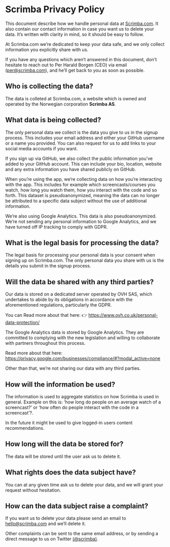 # Scrimba Privacy Policy

This document describe how we handle personal data at [Scrimba.com](https://scrimba.com/). It also contain our contact information in case you want us to delete your data. It’s written with clarity in mind, so it should be easy to follow.

At Scrimba.com we’re dedicated to keep your data safe, and we only collect information you explicitly share with us.

If you have any questions which aren’t answered in this document, don’t hesitate to reach out to Per Harald Borgen (CEO) via email (per@scrimba.com), and he’ll get back to you as soon as possible.

## Who is collecting the data?

The data is colleted at Scrimba.com, a website which is owned and operated by the Norwegian corporation **Scrimba AS**.

## What data is being collected?

The only personal data we collect is the data you give to us in the signup process. This includes your email address and either your GitHub username or a name you provided. You can also request for us to add links to your social media accounts if you want.

If you sign up via GitHub, we also collect the public information you’ve added to your GitHub account. This can include your bio, location, website and any extra information you have shared publicly on GitHub.

When you’re using the app, we’re collecting data on how you’re interacting with the app. This includes for example which screencasts/courses you watch, how long you watch them, how you interact with the code and so forth. This dataset is pseudoanonymized, meaning the data can no longer be attributed to a specific data subject without the use of additional information.

We’re also using Google Analytics. This data is also pseudoanonymized. We’re not sending any personal information to Google Analytics, and we have turned off IP tracking to comply with GDPR.

## What is the legal basis for processing the data?

The legal basis for processing your personal data is your consent when signing up on Scrimba.com. The only personal data you share with us is the details you submit in the signup process.

## Will the data be shared with any third parties?

Our data is stored on a dedicated server operated by OVH SAS, which undertakes to abide by its obligations in accordance with the aforementioned regulations, particularly the GDPR. 

You can Read more about that  here: :point_right: https://www.ovh.co.uk/personal-data-protection/

The Google Analytics data is stored by Google Analytics. They are committed to complying with the new legislation and willing to  collaborate with partners throughout this process. 

Read more about that here:
https://privacy.google.com/businesses/compliance/#?modal_active=none

Other than that, we’re not sharing our data with any third parties.

## How will the information be used?

The information is used to aggregate statistics on how Scrimba is used in general. Example on this is: ‘how long do people on an average watch of a screencast?’ or ‘how often do people interact with the code in a screencast’?.

In the future it might be used to give logged-in users content recommendations.

## How long will the data be stored for?

The data will be stored until the user ask us to delete it.

## What rights does the data subject have?

You can at any given time ask us to delete your data, and we will grant your request without hesitation.

## How can the data subject raise a complaint?

If you want us to delete your data please send an email to hello@scrimba.com and we’ll delete it.

Other complaints can be sent to the same email address, or by sending a direct message to us on Twitter [(@scrimba)](https://twitter.com/scrimba).

